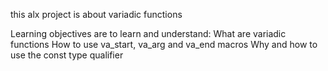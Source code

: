 this alx project is about variadic functions

Learning objectives are to learn and understand:
What are variadic functions
How to use va_start, va_arg and va_end macros
Why and how to use the const type qualifier
